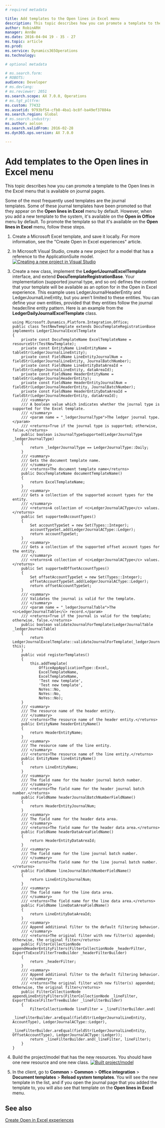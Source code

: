 ```yaml
---
# required metadata

title: Add templates to the Open lines in Excel menu
description: This topic describes how you can promote a template to the Open lines in the Excel menu that is available on journal pages.
author: RobinARH
manager: AnnBe
ms.date: 2016-04-04 19 - 35 - 27
ms.topic: article
ms.prod: 
ms.service: Dynamics365Operations
ms.technology: 

# optional metadata

# ms.search.form: 
# ROBOTS: 
audience: Developer
# ms.devlang: 
# ms.reviewer: 2051
ms.search.scope: AX 7.0.0, Operations
# ms.tgt_pltfrm: 
ms.custom: 77432
ms.assetid: 9793bf54-cfb8-4ba1-bc8f-ba49ef37884a
ms.search.region: Global
# ms.search.industry: 
ms.author: aolson
ms.search.validFrom: 2016-02-28
ms.dyn365.ops.version: AX 7.0.0

---
```


# Add templates to the Open lines in Excel menu

This topic describes how you can promote a template to the Open lines in the Excel menu that is available on journal pages.

Some of the most frequently used templates are the journal templates. Some of these journal templates have been promoted so that they appear on the **Open lines in Excel** menu by default. However, when you add a new template to the system, it's available on the **Open in Office** menu by default. To promote the template so that it's available on the **Open lines in Excel** menu, follow these steps.

1.  Create a Microsoft Excel template, and save it locally. For more information, see the "Create Open in Excel experiences" article.
2.  In Microsoft Visual Studio, create a new project for a model that has a reference to the ApplicationSuite model. [![Creating a new project in Visual Studio](./media/110-1024x523.png)](./media/110.png)
3.  Create a new class, implement the **LedgerIJournalExcelTemplate** interface, and extend **DocuTemplateRegistrationBase**. Your implementation (supported journal type, and so on) defines the context that your template will be available as an option for in the Open in Excel experience. This example uses LedgerJournalHeaderEntity and LedgerJournalLineEntity, but you aren't limited to these entities. You can define your own entities, provided that they entities follow the journal header/line entity pattern. Here is an example from the **LedgerDailyJournalExcelTemplate** class.

        using Microsoft.Dynamics.Platform.Integration.Office;  
        public class TestNewTemplate extends DocuTemplateRegistrationBase implements LedgerIJournalExcelTemplate
        {
            private const DocuTemplateName ExcelTemplateName = resourceStr(TestNewTemplate);
            private const EntityName LineEntityName = tableStr(LedgerJournalLineEntity);
            private const FieldName LineEntityJournalNum = fieldStr(LedgerJournalLineEntity, JournalBatchNumber);
            private const FieldName LineEntityDataAreaId = fieldStr(LedgerJournalLineEntity, dataAreaId);
            private const FieldName HeaderEntityName = tableStr(LedgerJournalHeaderEntity);
            private const FieldName HeaderEntityJournalNum = fieldStr(LedgerJournalHeaderEntity, JournalBatchNumber);
            private const FieldName HeaderEntityDataAreaId = fieldStr(LedgerJournalHeaderEntity, dataAreaId);
            /// <summary>
            /// A boolean value which indicates whether the journal type is supported for the Excel template.
            /// </summary>
            /// <param name = "_ledgerJournalType">The ledger journal type.</param>
            /// <returns>True if the journal type is supported; otherwise, false.</returns>
            public boolean isJournalTypeSupported(LedgerJournalType _ledgerJournalType)
            {
                return _ledgerJournalType == LedgerJournalType::Daily;
            }
            /// <summary>
            /// Gets the document template name.
            /// </summary>
            /// <returns>The document template name</returns>
            public DocuTemplateName documentTemplateName()
            {
                return ExcelTemplateName;
            }
            /// <summary>
            /// Gets a collection of the supported account types for the entity.
            /// </summary>
            /// <returns>A collection of <c>LedgerJournalACType</c> values.</returns>
            public Set supportedAccountTypes()
            {
                Set accountTypeSet = new Set(Types::Integer);
                accountTypeSet.add(LedgerJournalACType::Ledger);
                return accountTypeSet;
            }
            /// <summary>
            /// Gets a collection of the supported offset account types for the entity.
            /// </summary>
            /// <returns>A collection of <c>LedgerJournalACType</c> values.</returns>
            public Set supportedOffsetAccountTypes()
            {
                Set offsetAccountTypeSet = new Set(Types::Integer);
                offsetAccountTypeSet.add(LedgerJournalACType::Ledger);
                return offsetAccountTypeSet;
            }
            /// <summary>
            /// Validates the journal is valid for the template.
            /// </summary>
            /// <param name = "_ledgerJournalTable">The <c>LedgerJournalTable</c> record.</param>
            /// <returns>True if the journal is valid for the template; otherwise, false.</returns>
            public boolean validateJournalForTemplate(LedgerJournalTable _ledgerJournalTable)
            {
                return LedgerJournalExcelTemplate::validateJournalForTemplate(_ledgerJournalTable, this);
            }
            public void registerTemplates()
            {
                this.addTemplate(
                    OfficeAppApplicationType::Excel,
                    ExcelTemplateName,
                    ExcelTemplateName,
                    'Test new template',
                    'Test new template',
                    NoYes::No,
                    NoYes::No,
                    NoYes::No);
            }
            /// <summary>
            /// The resource name of the header entity.
            /// </summary>
            /// <returns>The resource name of the header entity.</returns>
            public EntityName headerEntityName()
            {
                return HeaderEntityName;
            }
            /// <summary>
            /// The resource name of the line entity.
            /// </summary>
            /// <returns>The resource name of the line entity.</returns>
            public EntityName lineEntityName()
            {
                return LineEntityName;
            }
            /// <summary>
            /// The field name for the header journal batch number.
            /// </summary>
            /// <returns>The field name for the header journal batch number.</returns>
            public FieldName headerJournalBatchNumberFieldName()
            {
                return HeaderEntityJournalNum;
            }
            /// <summary>
            /// The field name for the header data area.
            /// </summary>
            /// <returns>The field name for the header data area.</returns>
            public FieldName headerDataAreaFieldName()
            {
                return HeaderEntityDataAreaId;
            }
            /// <summary>
            /// The field name for the line journal batch number.
            /// </summary>
            /// <returns>The field name for the line journal batch number.</returns>
            public FieldName lineJournalBatchNumberFieldName()
            {
                return LineEntityJournalNum;
            }
            /// <summary>
            /// The field name for the line data area.
            /// </summary>
            /// <returns>The field name for the line data area.</returns>
            public FieldName lineDataAreaFieldName()
            {
                return LineEntityDataAreaId;
            }
            /// <summary>
            /// Append additional filter to the default filtering behavior.
            /// </summary>
            /// <returns>The original filter with new filter(s) appended; Otherwise, the original filter</returns>
            public FilterCollectionNode appendHeaderEntityFilters(FilterCollectionNode _headerFilter, ExportToExcelFilterTreeBuilder _headerFilterBuilder)
            {
                return _headerFilter;
            }
            /// <summary>
            /// Append additional filter to the default filtering behavior.
            /// </summary>
            /// <returns>The original filter with new filter(s) appended; Otherwise, the original filter</returns>
            public FilterCollectionNode appendLineEntityFilters(FilterCollectionNode _lineFilter, ExportToExcelFilterTreeBuilder _lineFilterBuilder)
            {
                FilterCollectionNode lineFilter = _lineFilterBuilder.and(
                    _lineFilterBuilder.areEqual(fieldStr(LedgerJournalLineEntity, AccountType), LedgerJournalACType::Ledger),
                    _lineFilterBuilder.areEqual(fieldStr(LedgerJournalLineEntity, OffsetAccountType), LedgerJournalACType::Ledger));
                return _lineFilterBuilder.and(_lineFilter, lineFilter);
            }
        }

4.  Build the project/model that has the new resources. You should have one new resource and one new class. [![Built project/model](./media/22.png)](./media/22.png)
5.  In the client, go to **Common** &gt; **Common** &gt; **Office integration** &gt; **Document templates** &gt; **Reload system templates**. You will see the new template in the list, and if you open the journal page that you added the template to, you will also see that template on the **Open lines in Excel** menu.


See also
--------

[Create Open in Excel experiences](office-integration-edit-excel.md)

